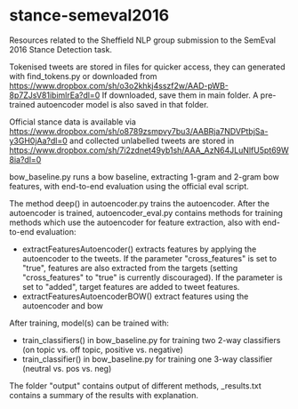 # stance-semeval2016

Resources related to the Sheffield NLP group submission to the SemEval 2016 Stance Detection task.

Tokenised tweets are stored in files for quicker access, they can generated with find_tokens.py or downloaded from https://www.dropbox.com/sh/o3o2khkj4sszf2w/AAD-pWB-8p7ZJsV81ibimlrEa?dl=0
If downloaded, save them in main folder. A pre-trained autoencoder model is also saved in that folder.

Official stance data is available via https://www.dropbox.com/sh/o8789zsmpvy7bu3/AABRja7NDVPtbjSa-y3GH0jAa?dl=0  and collected unlabelled tweets are stored in https://www.dropbox.com/sh/7i2zdnet49yb1sh/AAA_AzN64JLuNlfU5pt69W8ia?dl=0

bow_baseline.py runs a bow baseline, extracting 1-gram and 2-gram bow features, with end-to-end evaluation using the official eval script.

The method deep() in autoencoder.py trains the autoencoder.
After the autoencoder is trained, autoencoder_eval.py contains methods for training methods which use the autoencoder for feature extraction, also with end-to-end evaluation:

- extractFeaturesAutoencoder() extracts features by applying the autoencoder to the tweets. If the parameter "cross_features" is set to "true", features are also extracted from the targets (setting "cross_features" to "true" is currently discouraged). If the parameter is set to "added", target features are added to tweet features.
- extractFeaturesAutoencoderBOW() extract features using the autoencoder and bow

After training, model(s) can be trained with:

- train_classifiers() in bow_baseline.py for training two 2-way classifiers (on topic vs. off topic, positive vs. negative)
- train_classifier() in bow_baseline.py for training one 3-way classifier (neutral vs. pos vs. neg)

The folder "output" contains output of different methods, _results.txt contains a summary of the results with explanation.